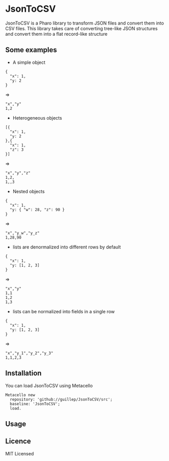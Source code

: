 # JsonToCSV

JsonToCSV is a Pharo library to transform JSON files and convert them into CSV files.
This library takes care of converting tree-like JSON structures and convert them into a flat record-like structure

## Some examples

- A simple object

```
{
  "x": 1,
  "y: 2
}
```
=>

```
"x","y"
1,2
```

- Heterogeneous objects

```
[{
  "x": 1,
  "y: 2
},{
  "x": 1,
  "z": 3
}]
```
=>

```
"x","y","z"
1,2,
1,,3
```


- Nested objects

```
{
  "x": 1,
  "y: { "w": 28, "z": 90 }
}
```
=>

```
"x","y_w","y_z"
1,28,90
```

- lists are denormalized into different rows by default


```
{
  "x": 1,
  "y: [1, 2, 3]
}
```
=>

```
"x","y"
1,1
1,2
1,3
```

- lists can be normalized into fields in a single row


```
{
  "x": 1,
  "y: [1, 2, 3]
}
```
=>

```
"x","y_1","y_2","y_3"
1,1,2,3
```

## Installation

You can load JsonToCSV using Metacello

```Smalltalk
Metacello new
  repository: 'github://guillep/JsonToCSV/src';
  baseline: 'JsonToCSV';
  load.
```

## Usage

## Licence

MIT Licensed
